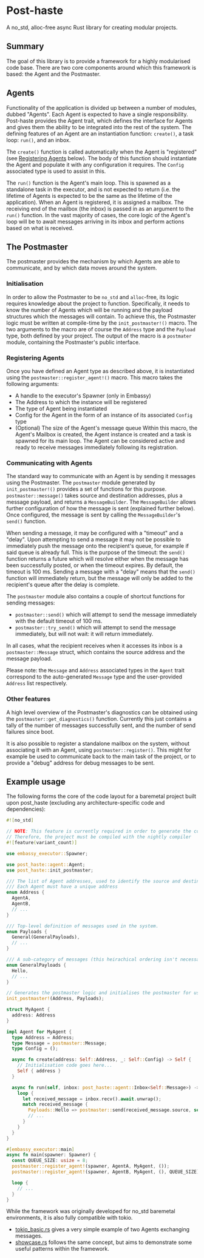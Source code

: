 # Post-haste
A no_std, alloc-free async Rust library for creating modular projects.

## Summary
The goal of this library is to provide a framework for a highly modularised code base.
There are two core components around which this framework is based: the Agent and the Postmaster.

## Agents
Functionality of the application is divided up between a number of modules, dubbed "Agents".
Each Agent is expected to have a single responsibility.
Post-haste provides the Agent trait, which defines the interface for Agents and gives them the ability to be integrated into the rest of the system.
The defining features of an Agent are an instantiation function: `create()`, a task loop: `run()`, and an inbox.

The `create()` function is called automatically when the Agent is "registered" (see [Registering Agents](#registering-agents) below).
The body of this function should instantiate the Agent and populate it with any configuration it requires.
The `Config` associated type is used to assist in this.

The `run()` function is the Agent's main loop.
This is spawned as a standalone task in the executor, and is not expected to return (i.e. the lifetime of Agents is expected to be the same as the lifetime of the application).
When an Agent is registered, it is assigned a mailbox.
The receiving end of the mailbox (the inbox) is passed in as an argument to the `run()` function.
In the vast majority of cases, the core logic of the Agent's loop will be to await messages arriving in its inbox and perform actions based on what is received.

## The Postmaster
The postmaster provides the mechanism by which Agents are able to communicate, and by which data moves around the system.

### Initialisation
In order to allow the Postmaster to be `no_std` and `alloc`-free, its logic requires knowledge about the project to function.
Specifically, it needs to know the number of Agents which will be running and the payload structures which the messages will contain.
To achieve this, the Postmaster logic must be written at compile-time by the `init_postmaster!()` macro.
The two arguments to the macro are of course the `Address` type and the `Payload` type, both defined by your project.
The output of the macro is a `postmater` module, containing the Postmaster's public interface.

### Registering Agents
Once you have defined an Agent type as described above, it is instantiated using the `postmaster::register_agent!()` macro.
This macro takes the following arguments:
- A handle to the executor's Spawner (only in Embassy)
- The Address to which the instance will be registered
- The type of Agent being instantiated
- Config for the Agent in the form of an instance of its associated `Config` type
- (Optional) The size of the Agent's message queue
Within this macro, the Agent's Mailbox is created, the Agent instance is created and a task is spawned for its main loop.
The Agent can be considered active and ready to receive messages immediately following its registration.

### Communicating with Agents
The standard way to communicate with an Agent is by sending it messages using the Postmaster.
The `postmaster` module generated by `init_postmaster!()` provides a set of functions for this purpose.
`postmaster::message()` takes source and destination addresses, plus a message payload, and returns a `MessageBuilder`.
The `MessageBuilder` allows further configuration of how the message is sent (explained further below).
Once configured, the message is sent by calling the `MessageBuilder`'s `send()` function.

When sending a message, it may be configured with a "timeout" and a "delay".
Upon attempting to send a message it may not be possible to immediately push the message onto the recipient's queue, for example if said queue is already full.
This is the purpose of the timeout: the `send()` function returns a future which will resolve either when the message has been successfully posted, or when the timeout expires.
By default, the timeout is 100 ms.
Sending a message with a "delay" means that the `send()` function will immediately return, but the message will only be added to the recipient's queue after the delay is complete.

The `postmaster` module also contains a couple of shortcut functions for sending messages:
- `postmaster::send()` which will attempt to send the message immediately with the default timeout of 100 ms.
- `postmaster::try_send()` which will attempt to send the message immediately, but will not wait: it will return immediately.

In all cases, what the recipient receives when it accesses its inbox is a `postmaster::Message` struct, which contains the source address and the message payload.

Please note: the `Message` and `Address` associated types in the `Agent` trait correspond to the auto-generated `Message` type and the user-provided `Address` list respectively.

### Other features
A high level overview of the Postmaster's diagnostics can be obtained using the `postmaster::get_diagnostics()` function.
Currently this just contains a tally of the number of messages successfully sent, and the number of send failures since boot.

It is also possible to register a standalone mailbox on the system, without associating it with an Agent, using `postmaster::register()`.
This might for example be used to communicate back to the main task of the project, or to provide a "debug" address for debug messages to be sent.

## Example usage
The following forms the core of the code layout for a baremetal project built upon post_haste (excluding any architecture-specific code and dependencies):
```rust
#![no_std]

// NOTE: This feature is currently required in order to generate the correct number of mailboxes based on the number of provided addresses (avoiding alloc)
// Therefore, the project must be compiled with the nightly compiler
#![feature(variant_count)]

use embassy_executor::Spawner;

use post_haste::agent::Agent;
use post_haste::init_postmaster;

/// The list of Agent addresses, used to identify the source and destination for messages.
/// Each Agent must have a unique address
enum Address {
  AgentA,
  AgentB,
  // ...
}

/// Top-level definition of messages used in the system.
enum Payloads {
  General(GeneralPayloads),
  // ...
}

/// A sub-category of messages (this heirachical ordering isn't necessary, but is highly recommended for organisation)
enum GeneralPayloads {
  Hello,
  // ...
}

// Generates the postmaster logic and initialises the postmaster for use within the project
init_postmaster!(Address, Payloads);

struct MyAgent {
  address: Address
}

impl Agent for MyAgent {
  type Address = Address;
  type Message = postmaster::Message;
  type Config = ();

  async fn create(address: Self::Address, _: Self::Config) -> Self {
    // Initialisation code goes here...
    Self { address }
  }

  async fn run(self, inbox: post_haste::agent::Inbox<Self::Message>) -> ! {
    loop {
      let received_message = inbox.recv().await.unwrap();
      match received_message {
        Payloads::Hello => postmaster::send(received_message.source, self.address, Payloads::Hello).await.unwrap();
        // ...
      }
    }
  }
}

#[embassy_executor::main]
async fn main(spawner: Spawner) {
  const QUEUE_SIZE: usize = 8;
  postmaster::register_agent!(spawner, AgentA, MyAgent, ());
  postmaster::register_agent!(spawner, AgentB, MyAgent, (), QUEUE_SIZE);

  loop {
    // ...
  }
}
```

While the framework was originally developed for no_std baremetal environments, it is also fully compatible with tokio.
- [tokio_basic.rs](examples/tokio_basic.rs) gives a very simple example of two Agents exchanging messages.
- [showcase.rs](examples/showcase.rs) follows the same concept, but aims to demonstrate some useful patterns within the framework.
